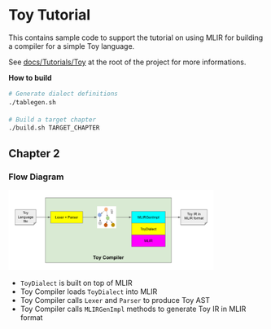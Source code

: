 # Toy Tutorial

This contains sample code to support the tutorial on using MLIR for
building a compiler for a simple Toy language.

See [docs/Tutorials/Toy](../../docs/Tutorials/Toy) at the root of
the project for more informations.

**How to build**
```Bash
# Generate dialect definitions
./tablegen.sh

# Build a target chapter
./build.sh TARGET_CHAPTER
```

## Chapter 2
### Flow Diagram
<img src="./Ch2/images/toy.png" width="80%" alt="Toy MLIR Flow Diagram" />

- `ToyDialect` is built on top of MLIR
- Toy Compiler loads `ToyDialect` into MLIR
- Toy Compiler calls `Lexer` and `Parser` to produce Toy AST
- Toy Compiler calls `MLIRGenImpl` methods to generate Toy IR in MLIR format